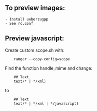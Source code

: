 ## To preview images:
    - Install ueberzugpp
    - See rc.conf


## Preview javascript:
Create custom scope.sh with:
```
    ranger --copy-config=scope
```

Find the function handle_mime and change:
```
    ## Text
    text/* | */xml)
```
to
```
    ## Text
    text/* | */xml | */javascript)
```
